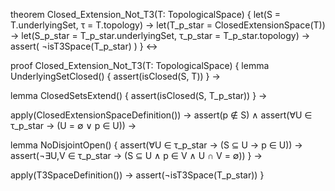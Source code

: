 theorem Closed_Extension_Not_T3(T: TopologicalSpace) {
  let(S = T.underlyingSet, τ = T.topology) →
  let(T_p_star = ClosedExtensionSpace(T)) →
  let(S_p_star = T_p_star.underlyingSet, τ_p_star = T_p_star.topology) →
  assert(
    ¬isT3Space(T_p_star)
  )
} ↔

proof Closed_Extension_Not_T3(T: TopologicalSpace) {
  lemma UnderlyingSetClosed() {
    assert(isClosed(S, T))
  } →
  
  lemma ClosedSetsExtend() {
    assert(isClosed(S, T_p_star))
  } →
  
  apply(ClosedExtensionSpaceDefinition()) →
  assert(p ∉ S) ∧
  assert(∀U ∈ τ_p_star → (U = ∅ ∨ p ∈ U)) →
  
  lemma NoDisjointOpen() {
    assert(∀U ∈ τ_p_star → (S ⊆ U → p ∈ U)) →
    assert(¬∃U,V ∈ τ_p_star → 
      (S ⊆ U ∧ p ∈ V ∧ U ∩ V = ∅))
  } →
  
  apply(T3SpaceDefinition()) →
  assert(¬isT3Space(T_p_star))
}